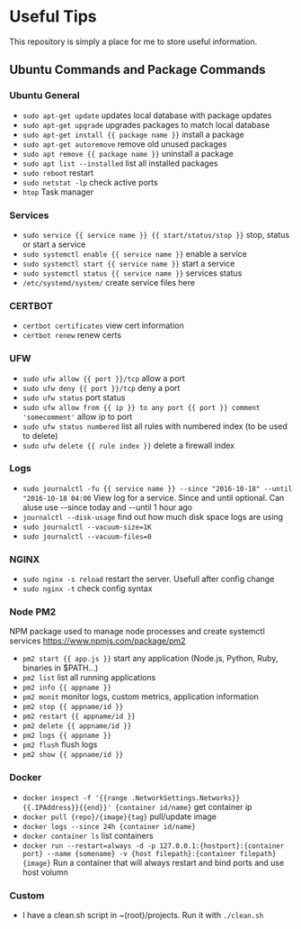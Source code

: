 # Useful Tips

This repository is simply a place for me to store useful information.

## Ubuntu Commands and Package Commands

### Ubuntu General

- `sudo apt-get update` updates local database with package updates
- `sudo apt-get upgrade` upgrades packages to match local database
- `sudo apt-get install {{ package name }}` install a package
- `sudo apt-get autoremove` remove old unused packages
- `sudo apt remove {{ package name }}` uninstall a package
- `sudo apt list --installed` list all installed packages
- `sudo reboot` restart
- `sudo netstat -lp` check active ports
- `htop` Task manager

### Services

- `sudo service {{ service name }} {{ start/status/stop }}` stop, status or start a service
- `sudo systemctl enable {{ service name }}` enable a service
- `sudo systemctl start {{ service name }}` start a service
- `sudo systemctl status {{ service name }}` services status
- `/etc/systemd/system/` create service files here

### CERTBOT

- `certbot certificates` view cert information
- `certbot renew` renew certs

### UFW

- `sudo ufw allow {{ port }}/tcp` allow a port
- `sudo ufw deny {{ port }}/tcp` deny a port
- `sudo ufw status` port status
- `sudo ufw allow from {{ ip }} to any port {{ port }} comment 'somecomment'` allow ip to port
- `sudo ufw status numbered` list all rules with numbered index (to be used to delete)
- `sudo ufw delete {{ rule index }}` delete a firewall index

### Logs

- `sudo journalctl -fu {{ service name }} --since "2016-10-18" --until "2016-10-18 04:00` View log for a service. Since and until optional. Can aluse use --since today and --until 1 hour ago
- `journalctl --disk-usage` find out how much disk space logs are using
- `sudo journalctl --vacuum-size=1K`
- `sudo journalctl --vacuum-files=0`

### NGINX

- `sudo nginx -s reload` restart the server. Usefull after config change
- `sudo nginx -t` check config syntax

### Node PM2

NPM package used to manage node processes and create systemctl services https://www.npmjs.com/package/pm2

- `pm2 start {{ app.js }}` start any application (Node.js, Python, Ruby, binaries in $PATH...)
- `pm2 list` list all running applications
- `pm2 info {{ appname }}`
- `pm2 monit` monitor logs, custom metrics, application information
- `pm2 stop {{ appname/id }}`
- `pm2 restart {{ appname/id }}`
- `pm2 delete {{ appname/id }}`
- `pm2 logs {{ appname }}`
- `pm2 flush` flush logs
- `pm2 show {{ appname/id }}`

### Docker

- `docker inspect -f '{{range .NetworkSettings.Networks}}{{.IPAddress}}{{end}}' {container id/name}` get container ip
- `docker pull {repo}/{image}{tag}` pull/update image
- `docker logs --since 24h {container id/name}`
- `docker container ls` list containers
- `docker run --restart=always -d -p 127.0.0.1:{hostport}:{container port} --name {somename} -v {host filepath}:{container filepath} {image}` Run a container that will always restart and bind ports and use host volumn

### Custom

- I have a clean.sh script in ~(root)/projects. Run it with `./clean.sh`
